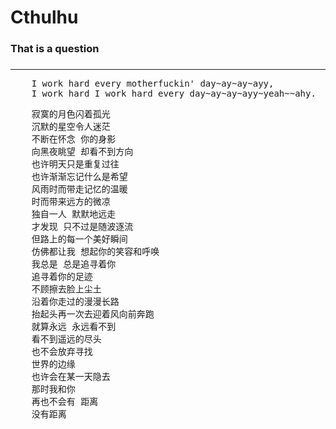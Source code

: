 # Cthulhu

### That is a question
### 
### 
----------------------

<pre>
    I work hard every motherfuckin' day~ay~ay~ayy,
    I work hard I work hard every day~ay~ay~ayy~yeah~~ahy.
</pre>

<pre>
    寂寞的月色闪着孤光
    沉默的星空令人迷茫
    不断在怀念 你的身影
    向黑夜眺望 却看不到方向
    也许明天只是重复过往
    也许渐渐忘记什么是希望
    风雨时而带走记忆的温暖
    时而带来远方的微凉
    独自一人 默默地远走
    才发现 只不过是随波逐流
    但路上的每一个美好瞬间
    仿佛都让我 想起你的笑容和呼唤
    我总是 总是追寻着你
    追寻着你的足迹
    不顾擦去脸上尘土
    沿着你走过的漫漫长路
    抬起头再一次去迎着风向前奔跑
    就算永远 永远看不到
    看不到遥远的尽头
    也不会放弃寻找
    世界的边缘
    也许会在某一天隐去
    那时我和你
    再也不会有 距离
    没有距离
</pre>
    
